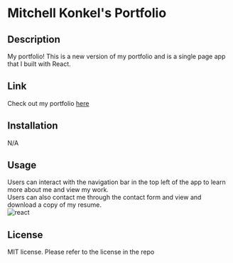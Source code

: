 # Mitchell Konkel's Portfolio

## Description
My portfolio! This is a new version of my portfolio and is a single page app that I built with React. 

## Link

Check out my portfolio [here](https://mjkonkel.github.io/mkportfolio/)

## Installation

N/A

## Usage
Users can interact with the navigation bar in the top left of the app to learn more about me and view my work.<br>
Users can also contact me through the contact form and view and download a copy of my resume.<br>
![react](https://user-images.githubusercontent.com/111022382/215927389-bb001542-f51e-4d6d-8d4e-75a1d3ff9553.JPG)

## License
MIT license. Please refer to the license in the repo
